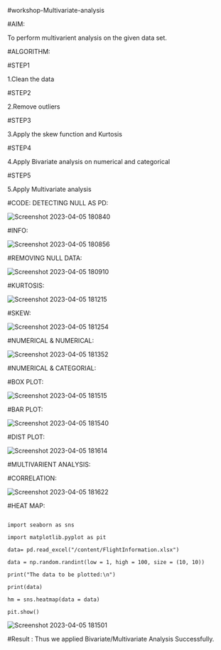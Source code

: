 #workshop-Multivariate-analysis

#AIM:

To perform multivarient analysis on the given data set.

#ALGORITHM:

#STEP1

1.Clean the data

#STEP2

2.Remove outliers

#STEP3

3.Apply the skew function and Kurtosis

#STEP4

4.Apply Bivariate analysis on numerical and categorical

#STEP5

5.Apply Multivariate analysis

#CODE: DETECTING NULL AS PD:

![Screenshot 2023-04-05 180840](https://user-images.githubusercontent.com/121165938/230085642-f301046d-799f-4357-9e29-9b8671552374.png)

#INFO:

![Screenshot 2023-04-05 180856](https://user-images.githubusercontent.com/121165938/230085932-ae931f54-a01e-4979-8a48-469b8a6d7d3b.png)

#REMOVING NULL DATA:

![Screenshot 2023-04-05 180910](https://user-images.githubusercontent.com/121165938/230086148-3b5c30ce-3846-4fb9-91e7-6a44967e62d2.png)

#KURTOSIS:

![Screenshot 2023-04-05 181215](https://user-images.githubusercontent.com/121165938/230086469-2b560ec9-d80b-4374-84ed-dffc43e77ed0.png)

#SKEW:

![Screenshot 2023-04-05 181254](https://user-images.githubusercontent.com/121165938/230086694-7e5202ff-5e3d-4815-bc3b-a0eb17b6f125.png)

#NUMERICAL & NUMERICAL:

![Screenshot 2023-04-05 181352](https://user-images.githubusercontent.com/121165938/230086945-e369b811-67fc-4d81-a887-8553a0a82584.png)

#NUMERICAL & CATEGORIAL:

#BOX PLOT:

![Screenshot 2023-04-05 181515](https://user-images.githubusercontent.com/121165938/230087803-ce1038d6-d6b9-4c88-a383-eeff6d19b159.png)

#BAR PLOT:

![Screenshot 2023-04-05 181540](https://user-images.githubusercontent.com/121165938/230088908-ec0e8ff1-96d8-4ed5-bfe0-681067583df3.png)

#DIST PLOT:

![Screenshot 2023-04-05 181614](https://user-images.githubusercontent.com/121165938/230089050-ad2a593b-daa5-431e-8c14-7455415b0b3b.png)

#MULTIVARIENT ANALYSIS:

#CORRELATION:

![Screenshot 2023-04-05 181622](https://user-images.githubusercontent.com/121165938/230089277-e6652652-511e-4749-9842-e48b3f255315.png)

#HEAT MAP:

```import numpy as np

import seaborn as sns

import matplotlib.pyplot as pit

data= pd.read_excel("/content/FlightInformation.xlsx")

data = np.random.randint(low = 1, high = 100, size = (10, 10))

print("The data to be plotted:\n")

print(data)

hm = sns.heatmap(data = data)

pit.show()
```

![Screenshot 2023-04-05 181501](https://user-images.githubusercontent.com/121165938/230089956-01d0210a-7c69-43a4-8ae7-cca0517d28e2.png)

#Result :
Thus we applied Bivariate/Multivariate Analysis Successfully.


